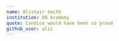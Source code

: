 ```yaml
---
name: Alistair Smith
institution: DN Academy
quote: Candice would have been so proud
github_user: alii
---
```

